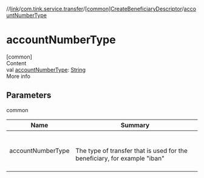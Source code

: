//[link](../../index.md)/[com.tink.service.transfer](../index.md)/[[common]CreateBeneficiaryDescriptor](index.md)/[accountNumberType](account-number-type.md)



# accountNumberType  
[common]  
Content  
val [accountNumberType](account-number-type.md): [String](https://kotlinlang.org/api/latest/jvm/stdlib/kotlin/-string/index.html)  
More info  


## Parameters  
  
common  
  
|  Name|  Summary| 
|---|---|
| <a name="com.tink.service.transfer/CreateBeneficiaryDescriptor/accountNumberType/#/PointingToDeclaration/"></a>accountNumberType| <a name="com.tink.service.transfer/CreateBeneficiaryDescriptor/accountNumberType/#/PointingToDeclaration/"></a><br><br>The type of transfer that is used for the beneficiary, for example "iban"<br><br>
  
  



